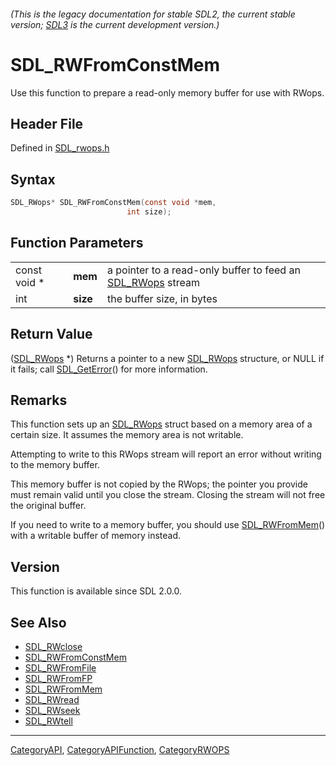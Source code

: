 ###### (This is the legacy documentation for stable SDL2, the current stable version; [SDL3](https://wiki.libsdl.org/SDL3/) is the current development version.)
# SDL_RWFromConstMem

Use this function to prepare a read-only memory buffer for use with RWops.

## Header File

Defined in [SDL_rwops.h](https://github.com/libsdl-org/SDL/blob/SDL2/include/SDL_rwops.h)

## Syntax

```c
SDL_RWops* SDL_RWFromConstMem(const void *mem,
                          int size);
```

## Function Parameters

|              |          |                                                                          |
| ------------ | -------- | ------------------------------------------------------------------------ |
| const void * | **mem**  | a pointer to a read-only buffer to feed an [SDL_RWops](SDL_RWops) stream |
| int          | **size** | the buffer size, in bytes                                                |

## Return Value

([SDL_RWops](SDL_RWops) *) Returns a pointer to a new
[SDL_RWops](SDL_RWops) structure, or NULL if it fails; call
[SDL_GetError](SDL_GetError)() for more information.

## Remarks

This function sets up an [SDL_RWops](SDL_RWops) struct based on a memory
area of a certain size. It assumes the memory area is not writable.

Attempting to write to this RWops stream will report an error without
writing to the memory buffer.

This memory buffer is not copied by the RWops; the pointer you provide must
remain valid until you close the stream. Closing the stream will not free
the original buffer.

If you need to write to a memory buffer, you should use
[SDL_RWFromMem](SDL_RWFromMem)() with a writable buffer of memory instead.

## Version

This function is available since SDL 2.0.0.

## See Also

- [SDL_RWclose](SDL_RWclose)
- [SDL_RWFromConstMem](SDL_RWFromConstMem)
- [SDL_RWFromFile](SDL_RWFromFile)
- [SDL_RWFromFP](SDL_RWFromFP)
- [SDL_RWFromMem](SDL_RWFromMem)
- [SDL_RWread](SDL_RWread)
- [SDL_RWseek](SDL_RWseek)
- [SDL_RWtell](SDL_RWtell)

----
[CategoryAPI](CategoryAPI), [CategoryAPIFunction](CategoryAPIFunction), [CategoryRWOPS](CategoryRWOPS)

